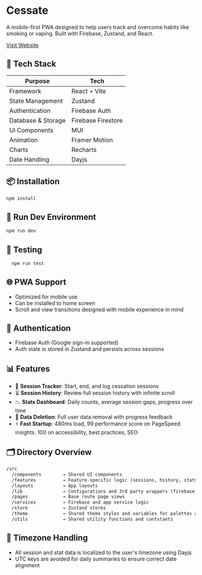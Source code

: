 # Cessate

A mobile-first PWA designed to help users track and overcome habits like smoking or vaping. Built with Firebase, Zustand, and React.

[Visit Website](https://hau5pro.github.io/cessate/)

## 🚀 Tech Stack

| Purpose            | Tech               |
| ------------------ | ------------------ |
| Framework          | React + Vite       |
| State Management   | Zustand            |
| Authentication     | Firebase Auth      |
| Database & Storage | Firebase Firestore |
| UI Components      | MUI                |
| Animation          | Framer Motion      |
| Charts             | Recharts           |
| Date Handling      | Dayjs              |

## 📦 Installation

```bash
npm install
```

## 🧪 Run Dev Environment

```bash
npm run dev
```

## 🧪 Testing

```bash
  npm run test
```

## 🌐 PWA Support

- Optimized for mobile use
- Can be installed to home screen
- Scroll and view transitions designed with mobile experience in mind

## 🔐 Authentication

- Firebase Auth (Google sign-in supported)
- Auth state is stored in Zustand and persists across sessions

## 📊 Features

- 🧭 **Session Tracker**: Start, end, and log cessation sessions
- ⏳ **Session History**: Review full session history with infinite scroll
- 📉 **Stats Dashboard**: Daily counts, average session gaps, progress over time
- 🧹 **Data Deletion**: Full user data removal with progress feedback
- ⚡ **Fast Startup**: 480ms load, 99 performance score on PageSpeed insights. 100 on accessibility, best practices, SEO

## 🗂 Directory Overview

```txt
/src
  /components        → Shared UI components
  /features          → Feature-specific logic (sessions, history, stats)
  /layouts           → App layouts
  /lib               → Configurations and 3rd party wrappers (firebase, dayjs)
  /pages             → Base route page views
  /services          → Firebase and app service logic
  /store             → Zustand stores
  /theme             → Shared theme styles and variables for palettes and typogrpahy
  /utils             → Shared utility functions and contstants
```

## 📅 Timezone Handling

- All session and stat data is localized to the user's timezone using Dayjs
- UTC keys are avoided for daily summaries to ensure correct date alignment
